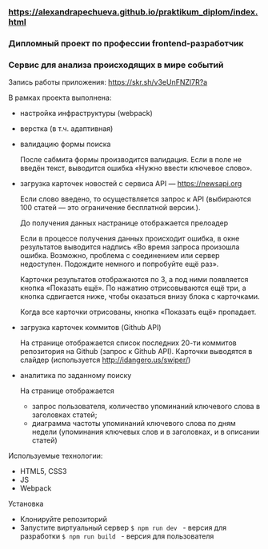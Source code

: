 ### https://alexandrapechueva.github.io/praktikum_diplom/index.html
### Дипломный проект по профессии frontend-разработчик
### Cервис для анализа происходящих в мире событий

Запись работы приложения: https://skr.sh/v3eUnFNZl7R?a

В рамках проекта выполнена:
- настройка инфраструктуры (webpack)
- верстка (в т.ч. адаптивная)
- валидацию формы поиска

    После сабмита формы производится валидация. Если в поле не введён текст, выводится ошибка «Нужно ввести ключевое слово».

- загрузка карточек новостей  с сервиса API — https://newsapi.org

    Если слово введено, то осуществляется запрос к API (выбираются 100 статей — это ограничение бесплатной версии.).

    До получения данных настранице отображается прелоадер

    Если в процессе получения данных происходит ошибка, в окне результатов выводится надпись «Во время запроса произошла ошибка. Возможно, проблема с соединением или сервер недоступен. Подождите немного и попробуйте ещё раз».

    Карточки результатов отображаются по 3, а под ними появляется кнопка «Показать ещё». По нажатию отрисовываются ещё три, а кнопка сдвигается ниже, чтобы оказаться внизу блока с карточками.

    Когда все карточки отрисованы, кнопка «Показать ещё» пропадает.

- загрузка карточек коммитов (Github API)

    На странице отображается список последних 20-ти коммитов репозитория на Github (запрос к Github API). Карточки выводятся в слайдер (используется http://idangero.us/swiper/)

- аналитика по заданному поиску

    На странице отображается
    - запрос пользователя, количество упоминаний ключевого слова в заголовках статей;
    - диаграмма частоты упоминаний ключевого слова по дням недели (упоминания ключевых слов и в заголовках, и в описании статей)

Используемые технологии:
- HTML5, CSS3
- JS
- Webpack

Установка
- Клонируйте репозиторий
- Запустите виртуальный сервер
```$ npm run dev ``` - версия для разработки
```$ npm run build ``` - версия для пользователя
